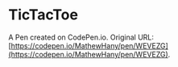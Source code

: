 # TicTacToe

A Pen created on CodePen.io. Original URL: [https://codepen.io/MathewHany/pen/WEVEZG](https://codepen.io/MathewHany/pen/WEVEZG).

